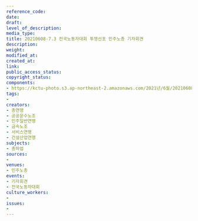 ```yaml
---
reference_code: 
date: 
draft: 
level_of_description: 
media_type: 
title: 20210608-7.3 전국노동자대회 투쟁선포 민주노총 기자회견
description: 
weight: 
modified_at: 
created_at: 
link: 
public_access_status: 
copyright_status: 
components:
- https://kctu-photo.s3.ap-northeast-2.amazonaws.com/2021년/6월/20210608-7.3+전국노동자대회+투쟁선포+민주노총+기자회견/_1D20160.jpg
tags:
- 
creators:
- 총연맹
- 공공운수노조
- 민주일반연맹
- 금속노조
- 서비스연맹
- 건설산업연맹
subjects:
- 총파업
sources:
- 
venues:
- 민주노총
events:
- 기자회견
- 전국노동자대회
culture_workers:
- 
issues:
- 
---
```

